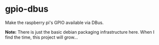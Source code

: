 # gpio-dbus
Make the raspberry pi's GPIO available via DBus.

**Note:** There is just the basic debian packaging infrastructure here. When I find the time, this project will grow...
